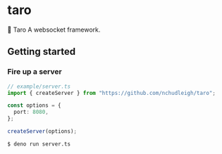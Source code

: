 # taro

🍠 Taro 
A websocket framework.

## Getting started

### Fire up a server

```ts
// example/server.ts
import { createServer } from "https://github.com/nchudleigh/taro";

const options = {
  port: 8080,
};

createServer(options);
```

```sh
$ deno run server.ts
```
